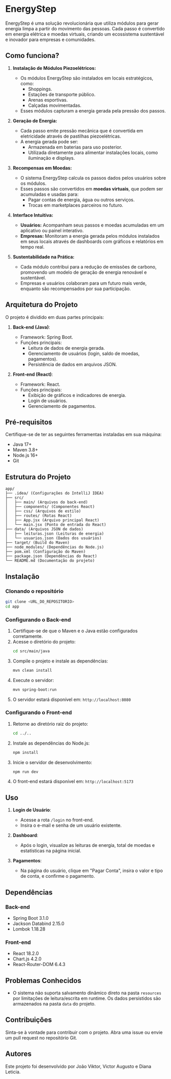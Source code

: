 # EnergyStep

EnergyStep é uma solução revolucionária que utiliza módulos para gerar energia limpa a partir do movimento das pessoas. Cada passo é convertido em energia elétrica e moedas virtuais, criando um ecossistema sustentável e inovador para empresas e comunidades.

## Como funciona?

1. **Instalação de Módulos Piezoelétricos:**
   - Os módulos EnergyStep são instalados em locais estratégicos, como:
     - Shoppings.
     - Estações de transporte público.
     - Arenas esportivas.
     - Calçadas movimentadas.
   - Esses módulos capturam a energia gerada pela pressão dos passos.

2. **Geração de Energia:**
   - Cada passo emite pressão mecânica que é convertida em eletricidade através de pastilhas piezoelétricas.
   - A energia gerada pode ser:
     - Armazenada em baterias para uso posterior.
     - Utilizada diretamente para alimentar instalações locais, como iluminação e displays.

3. **Recompensas em Moedas:**
   - O sistema EnergyStep calcula os passos dados pelos usuários sobre os módulos.
   - Esses passos são convertidos em **moedas virtuais**, que podem ser acumuladas e usadas para:
     - Pagar contas de energia, água ou outros serviços.
     - Trocas em marketplaces parceiros no futuro.

4. **Interface Intuitiva:**
   - **Usuários:** Acompanham seus passos e moedas acumuladas em um aplicativo ou painel interativo.
   - **Empresas:** Monitoram a energia gerada pelos módulos instalados em seus locais através de dashboards com gráficos e relatórios em tempo real.

5. **Sustentabilidade na Prática:**
   - Cada módulo contribui para a redução de emissões de carbono, promovendo um modelo de geração de energia renovável e sustentável.
   - Empresas e usuários colaboram para um futuro mais verde, enquanto são recompensados por sua participação.


## Arquitetura do Projeto

O projeto é dividido em duas partes principais:

1. **Back-end (Java)**:
   - Framework: Spring Boot.
   - Funções principais:
     - Leitura de dados de energia gerada.
     - Gerenciamento de usuários (login, saldo de moedas, pagamentos).
     - Persistência de dados em arquivos JSON.

2. **Front-end (React)**:
   - Framework: React.
   - Funções principais:
     - Exibição de gráficos e indicadores de energia.
     - Login de usuários.
     - Gerenciamento de pagamentos.

## Pré-requisitos

Certifique-se de ter as seguintes ferramentas instaladas em sua máquina:

- Java 17+
- Maven 3.8+
- Node.js 16+
- Git

## Estrutura do Projeto

```plaintext
app/
├── .idea/ (Configurações do IntelliJ IDEA)
├── src/
│   ├── main/ (Arquivos do back-end)
│   ├── components/ (Componentes React)
│   ├── css/ (Arquivos de estilo)
│   ├── routes/ (Rotas React)
│   ├── App.jsx (Arquivo principal React)
│   └── main.jsx (Ponto de entrada do React)
├── data/ (Arquivos JSON de dados)
│   ├── leituras.json (Leituras de energia)
│   └── usuarios.json (Dados dos usuários)
├── target/ (Build do Maven)
├── node_modules/ (Dependências do Node.js)
├── pom.xml (Configuração do Maven)
├── package.json (Dependências do React)
└── README.md (Documentação do projeto)
```

## Instalação

### Clonando o repositório

```bash
git clone <URL_DO_REPOSITORIO>
cd app
```

### Configurando o Back-end

1. Certifique-se de que o Maven e o Java estão configurados corretamente.
2. Acesse o diretório do projeto:
   ```bash
   cd src/main/java
   ```
3. Compile o projeto e instale as dependências:
   ```bash
   mvn clean install
   ```
4. Execute o servidor:
   ```bash
   mvn spring-boot:run
   ```
5. O servidor estará disponível em: `http://localhost:8080`

### Configurando o Front-end

1. Retorne ao diretório raiz do projeto:
   ```bash
   cd ../..
   ```
2. Instale as dependências do Node.js:
   ```bash
   npm install
   ```
3. Inicie o servidor de desenvolvimento:
   ```bash
   npm run dev
   ```
4. O front-end estará disponível em: `http://localhost:5173`

## Uso

1. **Login de Usuário**:
   - Acesse a rota `/login` no front-end.
   - Insira o e-mail e senha de um usuário existente.

2. **Dashboard**:
   - Após o login, visualize as leituras de energia, total de moedas e estatísticas na página inicial.

3. **Pagamentos**:
   - Na página do usuário, clique em "Pagar Conta", insira o valor e tipo de conta, e confirme o pagamento.

## Dependências

### Back-end

- Spring Boot 3.1.0
- Jackson Databind 2.15.0
- Lombok 1.18.28

### Front-end

- React 18.2.0
- Chart.js 4.2.0
- React-Router-DOM 6.4.3

## Problemas Conhecidos

- O sistema não suporta salvamento dinâmico direto na pasta `resources` por limitações de leitura/escrita em runtime. Os dados persistidos são armazenados na pasta `data` do projeto.

## Contribuições

Sinta-se à vontade para contribuir com o projeto. Abra uma issue ou envie um pull request no repositório Git.

## Autores

Este projeto foi desenvolvido por João Viktor, Victor Augusto e Diana Leticia.


